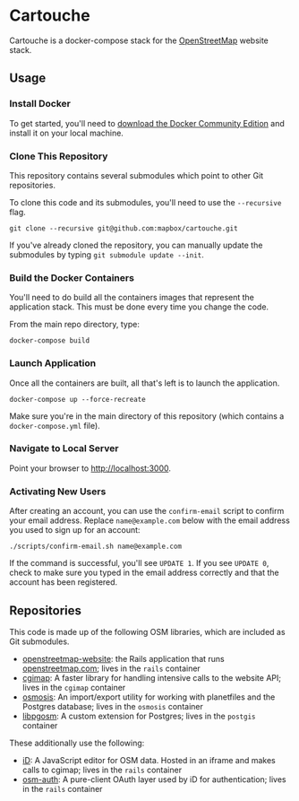 # Cartouche

Cartouche is a docker-compose stack for the [OpenStreetMap](https://github.com/openstreetmap/openstreetmap-web) website stack.

## Usage

### Install Docker

To get started, you'll need to [download the Docker Community Edition](https://www.docker.com/get-docker) and install it on your local machine.

### Clone This Repository

This repository contains several submodules which point to other Git repositories.

To clone this code and its submodules, you'll need to use the `--recursive` flag.

```
git clone --recursive git@github.com:mapbox/cartouche.git
```

If you've already cloned the repository, you can manually update the submodules by typing `git submodule update --init`.

### Build the Docker Containers

You'll need to do build all the containers images that represent the application stack.  This must be done every time you change the code.

From the main repo directory, type:

```
docker-compose build
```

### Launch Application

Once all the containers are built, all that's left is to launch the application.

```
docker-compose up --force-recreate
```

Make sure you're in the main directory of this repository (which contains a `docker-compose.yml` file).

### Navigate to Local Server

Point your browser to [http://localhost:3000](http://localhost:3000).

### Activating New Users

After creating an account, you can use the `confirm-email` script to confirm your email address.  Replace `name@example.com` below with the email address you used to sign up for an account:

```
./scripts/confirm-email.sh name@example.com
```

If the command is successful, you'll see `UPDATE 1`.  If you see `UPDATE 0`, check to make sure you typed in the email address correctly and that the account has been registered.

## Repositories

This code is made up of the following OSM libraries, which are included as Git submodules.

* [openstreetmap-website](https://github.com/openstreetmap/openstreetmap-website): the Rails application that runs [openstreetmap.com](http://openstreetmap.com); lives in the `rails` container
* [cgimap](https://github.com/openstreetmap/cgimap): A faster library for handling intensive calls to the website API; lives in the `cgimap` container
* [osmosis](https://github.com/openstreetmap/osmosis): An import/export utility for working with planetfiles and the Postgres database; lives in the `osmosis` container
* [libpgosm](https://github.com/pnorman/libpgosm): A custom extension for Postgres; lives in the `postgis` container

These additionally use the following:

* [iD](https://github.com/openstreetmap/iD): A JavaScript editor for OSM data.  Hosted in an iframe and makes calls to cgimap; lives in the `rails` container
* [osm-auth](https://github.com/osmlab/osm-auth): A pure-client OAuth layer used by iD for authentication; lives in the `rails` container

